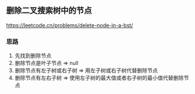## 删除二叉搜索树中的节点

<https://leetcode.cn/problems/delete-node-in-a-bst/>

### 思路

1. 先找到删除节点
2. 删除节点是叶子节点 => null
3. 删除节点有左子树或右子树 => 用左子树或右子树代替删除节点
4. 删除节点有左右子树 => 使用左子树的最大值或者右子树的最小值代替删除节点
